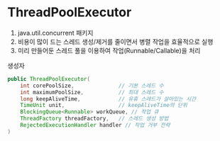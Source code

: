 # ThreadPoolExecutor
1. java.util.concurrent 패키지
1. 비용이 많이 드는 스레드 생성/제거를 줄이면서 병렬 작업을 효율적으로 실행
1. 미리 만들어둔 스레드 풀을 이용하여 작업(Runnable/Callable)을 처리

생성자
```java
public ThreadPoolExecutor(
    int corePoolSize,              // 기본 스레드 수
    int maximumPoolSize,           // 최대 스레드 수
    long keepAliveTime,            // 유휴 스레드가 살아있는 시간
    TimeUnit unit,                 // keepAliveTime의 단위
    BlockingQueue<Runnable> workQueue, // 작업 큐
    ThreadFactory threadFactory,   // 스레드 생성 방법
    RejectedExecutionHandler handler // 작업 거부 전략
)
```